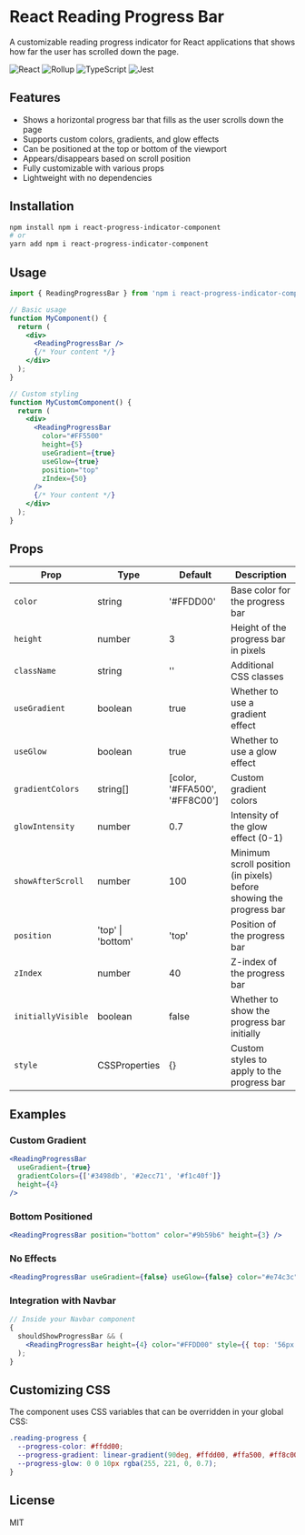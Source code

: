 # React Reading Progress Bar

A customizable reading progress indicator for React applications that shows how
far the user has scrolled down the page.

![React](https://img.shields.io/badge/React-18-purple)
![Rollup](https://img.shields.io/badge/Rollup-3-green)
![TypeScript](https://img.shields.io/badge/TypeScript-5-blue)
![Jest](https://img.shields.io/badge/Jest-29.7.0-C21325)

## Features

- Shows a horizontal progress bar that fills as the user scrolls down the page
- Supports custom colors, gradients, and glow effects
- Can be positioned at the top or bottom of the viewport
- Appears/disappears based on scroll position
- Fully customizable with various props
- Lightweight with no dependencies

## Installation

```bash
npm install npm i react-progress-indicator-component
# or
yarn add npm i react-progress-indicator-component
```

## Usage

```jsx
import { ReadingProgressBar } from 'npm i react-progress-indicator-component';

// Basic usage
function MyComponent() {
  return (
    <div>
      <ReadingProgressBar />
      {/* Your content */}
    </div>
  );
}

// Custom styling
function MyCustomComponent() {
  return (
    <div>
      <ReadingProgressBar
        color="#FF5500"
        height={5}
        useGradient={true}
        useGlow={true}
        position="top"
        zIndex={50}
      />
      {/* Your content */}
    </div>
  );
}
```

## Props

| Prop               | Type              | Default                       | Description                                                         |
| ------------------ | ----------------- | ----------------------------- | ------------------------------------------------------------------- |
| `color`            | string            | '#FFDD00'                     | Base color for the progress bar                                     |
| `height`           | number            | 3                             | Height of the progress bar in pixels                                |
| `className`        | string            | ''                            | Additional CSS classes                                              |
| `useGradient`      | boolean           | true                          | Whether to use a gradient effect                                    |
| `useGlow`          | boolean           | true                          | Whether to use a glow effect                                        |
| `gradientColors`   | string[]          | [color, '#FFA500', '#FF8C00'] | Custom gradient colors                                              |
| `glowIntensity`    | number            | 0.7                           | Intensity of the glow effect (0-1)                                  |
| `showAfterScroll`  | number            | 100                           | Minimum scroll position (in pixels) before showing the progress bar |
| `position`         | 'top' \| 'bottom' | 'top'                         | Position of the progress bar                                        |
| `zIndex`           | number            | 40                            | Z-index of the progress bar                                         |
| `initiallyVisible` | boolean           | false                         | Whether to show the progress bar initially                          |
| `style`            | CSSProperties     | {}                            | Custom styles to apply to the progress bar                          |

## Examples

### Custom Gradient

```jsx
<ReadingProgressBar
  useGradient={true}
  gradientColors={['#3498db', '#2ecc71', '#f1c40f']}
  height={4}
/>
```

### Bottom Positioned

```jsx
<ReadingProgressBar position="bottom" color="#9b59b6" height={3} />
```

### No Effects

```jsx
<ReadingProgressBar useGradient={false} useGlow={false} color="#e74c3c" />
```

### Integration with Navbar

```jsx
// Inside your Navbar component
{
  shouldShowProgressBar && (
    <ReadingProgressBar height={4} color="#FFDD00" style={{ top: '56px' }} />
  );
}
```

## Customizing CSS

The component uses CSS variables that can be overridden in your global CSS:

```css
.reading-progress {
  --progress-color: #ffdd00;
  --progress-gradient: linear-gradient(90deg, #ffdd00, #ffa500, #ff8c00);
  --progress-glow: 0 0 10px rgba(255, 221, 0, 0.7);
}
```

## License

MIT
